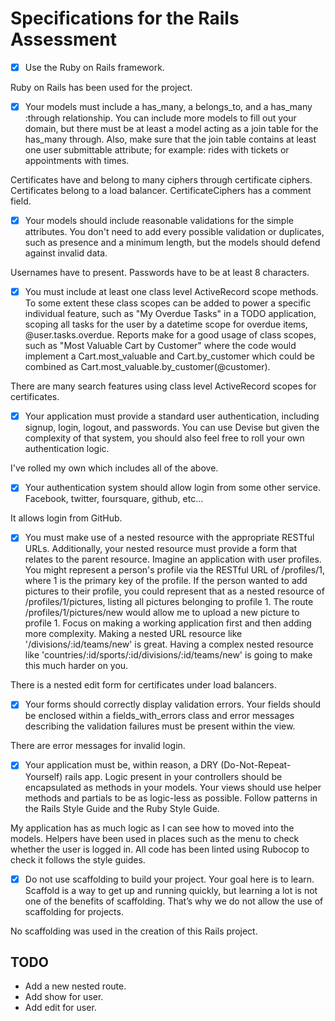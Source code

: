 # Specifications for the Rails Assessment

- [x] Use the Ruby on Rails framework.

Ruby on Rails has been used for the project.

- [x] Your models must include a has_many, a belongs_to, and a has_many :through relationship. You can include more models to fill out your domain, but there must be at least a model acting as a join table for the has_many through. Also, make sure that the join table contains at least one user submittable attribute; for example: rides with tickets or appointments with times.

Certificates have and belong to many ciphers through certificate ciphers.
Certificates belong to a load balancer.
CertificateCiphers has a comment field.

- [x] Your models should include reasonable validations for the simple attributes. You don't need to add every possible validation or duplicates, such as presence and a minimum length, but the models should defend against invalid data.

Usernames have to present. Passwords have to be at least 8 characters.

- [x] You must include at least one class level ActiveRecord scope methods. To some extent these class scopes can be added to power a specific individual feature, such as "My Overdue Tasks" in a TODO application, scoping all tasks for the user by a datetime scope for overdue items, @user.tasks.overdue. Reports make for a good usage of class scopes, such as "Most Valuable Cart by Customer" where the code would implement a Cart.most_valuable and Cart.by_customer which could be combined as Cart.most_valuable.by_customer(@customer).

There are many search features using class level ActiveRecord scopes for certificates.

- [x] Your application must provide a standard user authentication, including signup, login, logout, and passwords. You can use Devise but given the complexity of that system, you should also feel free to roll your own authentication logic.

I've rolled my own which includes all of the above.

- [x] Your authentication system should allow login from some other service. Facebook, twitter, foursquare, github, etc...

It allows login from GitHub.

- [x] You must make use of a nested resource with the appropriate RESTful URLs. Additionally, your nested resource must provide a form that relates to the parent resource. Imagine an application with user profiles. You might represent a person's profile via the RESTful URL of /profiles/1, where 1 is the primary key of the profile. If the person wanted to add pictures to their profile, you could represent that as a nested resource of /profiles/1/pictures, listing all pictures belonging to profile 1. The route /profiles/1/pictures/new would allow me to upload a new picture to profile 1. Focus on making a working application first and then adding more complexity. Making a nested URL resource like '/divisions/:id/teams/new' is great. Having a complex nested resource like 'countries/:id/sports/:id/divisions/:id/teams/new' is going to make this much harder on you.

There is a nested edit form for certificates under load balancers.

- [x] Your forms should correctly display validation errors. Your fields should be enclosed within a fields_with_errors class and error messages describing the validation failures must be present within the view.

There are error messages for invalid login.

- [x] Your application must be, within reason, a DRY (Do-Not-Repeat-Yourself) rails app. Logic present in your controllers should be encapsulated as methods in your models. Your views should use helper methods and partials to be as logic-less as possible. Follow patterns in the Rails Style Guide and the Ruby Style Guide.

My application has as much logic as I can see how to moved into the models. Helpers have been used in places such as the menu to check whether the user is logged in.
All code has been linted using Rubocop to check it follows the style guides.

- [x] Do not use scaffolding to build your project. Your goal here is to learn. Scaffold is a way to get up and running quickly, but learning a lot is not one of the benefits of scaffolding. That’s why we do not allow the use of scaffolding for projects.

No scaffolding was used in the creation of this Rails project.

## TODO

- Add a new nested route.
- Add show for user.
- Add edit for user.
